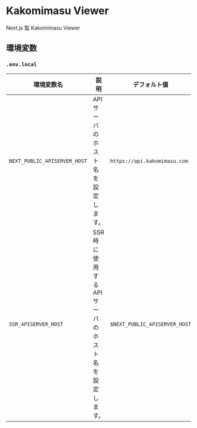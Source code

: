 # Kakomimasu Viewer

Next.js 製 Kakomimasu Viewer

## 環境変数

### `.env.local`

| 環境変数名                   | 説明                                                | デフォルト値                  |
| ---------------------------- | --------------------------------------------------- | ----------------------------- |
| `NEXT_PUBLIC_APISERVER_HOST` | API サーバのホスト名を設定します。                  | `https://api.kakomimasu.com`  |
| `SSR_APISERVER_HOST`         | SSR 時に使用する API サーバのホスト名を設定します。 | `$NEXT_PUBLIC_APISERVER_HOST` |
